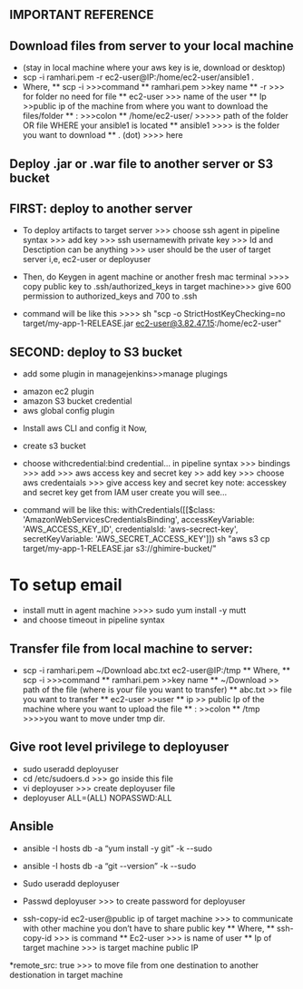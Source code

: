 IMPORTANT REFERENCE
-
Download files from server to your local machine 
-
* (stay in local machine where your aws key is ie, download or desktop)
* scp -i ramhari.pem -r ec2-user@IP:/home/ec2-user/ansible1 .
* Where,
 ** scp -i >>>command
** ramhari.pem >>key name
** -r >>> for folder no need for file
** ec2-user >>> name of the user
** Ip >>public ip of the machine from where you want to download the files/folder
** : >>>colon
** /home/ec2-user/   >>>>> path of the folder OR file WHERE your ansible1 is located
** ansible1 >>>> is the folder you want to download
** . (dot) >>>> here

Deploy .jar or .war file to another server or S3 bucket
-
##  FIRST: deploy to another server
* To deploy artifacts to target server >>> choose ssh agent in pipeline syntax >>> add key >>> ssh usernamewith private key >>> Id and Desctiption can be anything >>> user should be the user of target server i,e, ec2-user or deployuser
* Then, do Keygen in agent machine or another fresh mac terminal >>>> copy public key to .ssh/authorized_keys in target machine>>> give 600 permission to authorized_keys and 700 to .ssh

* command will be like this >>>> sh "scp -o StrictHostKeyChecking=no target/my-app-1-RELEASE.jar ec2-user@3.82.47.15:/home/ec2-user"

## SECOND: deploy to S3 bucket
* add some plugin in managejenkins>>manage plugings
- amazon ec2 plugin
- amazon S3 bucket credential
- aws global config plugin
* Install aws CLI and config it
Now,
* create s3 bucket
* choose withcredential:bind credential... in pipeline syntax >>> bindings >>> add >>> aws access key and secret key >> add key >>> choose aws credentaials >>> give access key and secret key
note: accesskey and secret key get from IAM user create you will see...

* command will be like this: withCredentials([[$class: 'AmazonWebServicesCredentialsBinding', accessKeyVariable: 'AWS_ACCESS_KEY_ID', credentialsId: 'aws-secrect-key', secretKeyVariable: 'AWS_SECRET_ACCESS_KEY']])
sh "aws s3 cp target/my-app-1-RELEASE.jar s3://ghimire-bucket/"

# To setup email
* install mutt in agent machine >>>> sudo yum install -y mutt
* and choose timeout in pipeline syntax



Transfer file from local machine to server:
-
* scp -i ramhari.pem ~/Download abc.txt ec2-user@IP:/tmp
** Where,
** scp -i >>>command
** ramhari.pem >>key name
** ~/Download >> path of the file (where is your file you want to transfer)
** abc.txt >> file you want to transfer
** ec2-user >>user
** ip >> public Ip of the machine where you want to upload the file
** : >>colon
** /tmp >>>>you want to move under tmp dir.

Give root level privilege to deployuser
-
* sudo useradd deployuser
* cd /etc/sudoers.d >>>  go inside this file
* vi deployuser >>> create deployuser file 
* deployuser    ALL=(ALL)    NOPASSWD:ALL

Ansible
-
* ansible -I hosts db -a “yum install -y git” -k --sudo
* ansible -I hosts db -a “git --version” -k --sudo

* Sudo useradd deployuser
* Passwd deployuser >>> to create password for deployuser

* ssh-copy-id ec2-user@public ip of target machine >>> to communicate with other machine you don’t have to share public key
** Where,
** ssh-copy-id >>> is command 
** Ec2-user >>> is name of user
** Ip of target machine >>> is target machine public IP


*remote_src: true >>> to move file from one destination to another destionation in target machine
